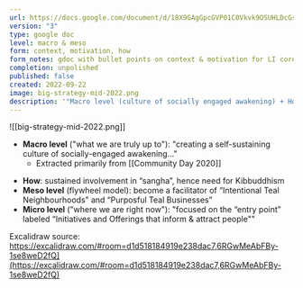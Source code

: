 ```yaml
---
url: https://docs.google.com/document/d/18X9GAgGpcGVP01C0Vkvk9OSUHLDcGsMrvyQ8zLE-n4o/edit#heading=h.2c73sxj4mua6
version: "3"
type: google doc
level: macro & meso
form: context, motivation, how
form_notes: gdoc with bullet points on context & motivation for LI core offerings
completion: unpolished
published: false
created: 2022-09-22
image: big-strategy-mid-2022.png
description: '"Macro level (culture of socially engaged awakening) + How (Kibbuddhism) + Meso level & flywheel (become a facilitator of Intentional Teal Neighbourhoods and Purposful Teal Businesses)"'
---
```

![[big-strategy-mid-2022.png]]

- **Macro level** ("what we are truly up to"): "creating a self-sustaining culture of socially-engaged awakening..."
	- Extracted primarily from [[Community Day 2020]]
+ **How**: sustained involvement in “sangha”, hence need for Kibbuddhism
+ **Meso level** (flywheel model): become a facilitator of “Intentional Teal Neighbourhoods” and “Purposful Teal Businesses”
+ **Micro level** ("where we are right now"): "focused on the “entry point” labeled “Initiatives and Offerings that inform & attract people""

Excalidraw source: https://excalidraw.com/#room=d1d518184919e238dac7,6RGwMeAbFBy-1se8weD2fQ](https://excalidraw.com/#room=d1d518184919e238dac7,6RGwMeAbFBy-1se8weD2fQ)